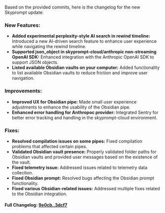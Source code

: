 Based on the provided commits, here is the changelog for the new Skyprompt update:

### **New Features:**
- **Added experimental perplexity-style AI search in rewind timeline:** Introduced a new AI-driven search feature to enhance user experience while navigating the rewind timeline.
- **Supported json_object in skyprompt-cloud/anthropic non-streaming OpenAI SDK:** Enhanced integration with the Anthropic OpenAI SDK to support JSON objects.
- **Listed available Obsidian vaults on your computer:** Added functionality to list available Obsidian vaults to reduce friction and improve user navigation.

### **Improvements:**
- **Improved UX for Obsidian pipe:** Made small user experience adjustments to enhance the usability of the Obsidian pipe.
- **Enhanced error handling for Anthropoc provider:** Integrated Sentry for better error tracking and handling in the skyprompt-cloud environment.

### **Fixes:**
- **Resolved compilation issues on some pipes:** Fixed compilation problems that affected certain pipes.
- **Validated Obsidian vault presence:** Properly validated folder paths for Obsidian vaults and provided user messages based on the existence of the vault.
- **Fixed telemetry issue:** Addressed issues related to telemetry data collection.
- **Fixed Obsidian prompt:** Resolved bugs affecting the Obsidian prompt functionality.
- **Fixed various Obsidian-related issues:** Addressed multiple fixes related to the Obsidian integration.

#### **Full Changelog:** [9e0cb..3dcf7](https://github.com/mediar-ai/skyprompt/compare/9e0cb..3dcf7)

